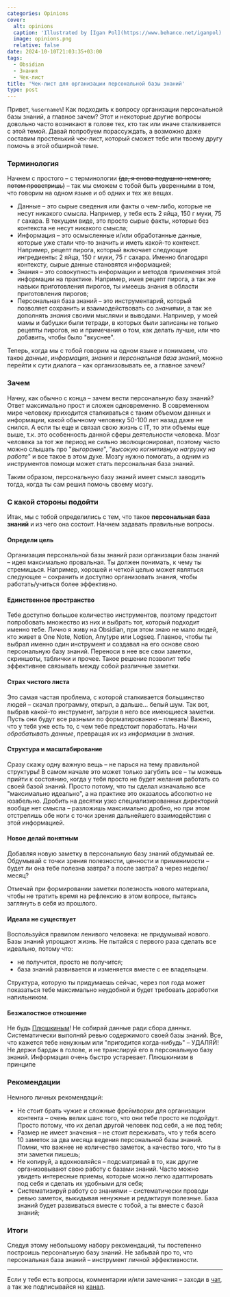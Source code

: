 ```yaml
---
categories: Opinions
cover:
  alt: opinions
  caption: 'Illustrated by [Igan Pol](https://www.behance.net/iganpol)'
  image: opinions.png
  relative: false
date: 2024-10-10T21:03:35+03:00
tags:
  - Obsidian
  - Знания
  - Чек-лист
title: 'Чек-лист для организации персональной базы знаний'
type: post
---
```


Привет, `%username%`! Как подходить к вопросу организации персональной базы знаний, а главное зачем? Этот и некоторые другие вопросы довольно часто возникают в голове тех, кто так или иначе сталкивается с этой темой. Давай попробуем порассуждать, а возможно даже составим простенький чек-лист, который сможет тебе или твоему другу помочь в этой обширной теме.

### Терминология

Начнем с простого – с терминологии ~~(да, я снова подушню немного, потом проветришь)~~ – так мы сможем с тобой быть уверенными в том, что говорим на одном языке и об одних и тех же вещах. 

- Данные – это сырые сведения или факты о чем-либо, которые не несут никакого смысла. Например, у тебя есть 2 яйца, 150 г муки, 75 г сахара. В текущем виде, это просто сырые факты, которые без контекста не несут никакого смысла;
- Информация – это осмысленные и/или обработанные данные, которые уже стали что-то значить и иметь какой-то контекст. Например, рецепт пирога, который включает следующие ингредиенты: 2 яйца, 150 г муки, 75 г сахара. Именно благодаря контексту, сырые данные становятся информацией;
- Знания – это совокупность информации и методов применения этой информации на практике. Например, имея рецепт пирога, а так же навыки приготовления пирогов, ты имеешь знания в области приготовления пирогов;
- Персональная база знаний – это инструментарий, который позволяет сохранить и взаимодействовать со *знаниями*, а так же дополнять *знания* своими мыслями и выводами. Например, у моей мамы и бабушки были тетради, в которых были записаны не только рецепты пирогов, но и примечания о том, как делать лучше, или что добавить, чтобы было "вкуснее".

Теперь, когда мы с тобой говорим на одном языке и понимаем, что такое *данные*, *информация*, *знания* и *персональная база знаний*, можно перейти к сути диалога – как организовывать ее, а главное зачем?

### Зачем

Начну, как обычно с конца – зачем вести персональную базу знаний? Ответ максимально прост и сложен одновременно. В современном мире человеку приходится сталкиваться с таким объемом данных и информации, какой обычному человеку 50-100 лет назад даже не снился. А если ты еще и связал свою жизнь с IT, то эти объемы еще выше, т.к. это особенность данной сферы деятельности человека. Мозг человека за тот же период не сильно эволюционировал, поэтому часто можно слышать про "*выгорание*", "*высокую когнитивную нагрузку на работе*" и все такое в этом духе. Мозгу нужно помогать, а одним из инструментов помощи может стать персональная база знаний.

Таким образом, персональную базу знаний имеет смысл заводить тогда, когда ты сам решил помочь своему мозгу.

### С какой стороны подойти

Итак, мы с тобой определились с тем, что такое **персональная база знаний** и из чего она состоит. Начнем задавать правильные вопросы.

#### Определи цель

Организация персональной базы знаний рази организации базы знаний – идея максимально провальная. Ты должен понимать, к чему ты стремишься. Например, хорошей и четкой целью может являться следующее – сохранить и доступно организовать знания, чтобы работать/учиться более эффективно.

#### Единственное пространство

Тебе доступно большое количество инструментов, поэтому предстоит попробовать множество из них и выбрать тот, который подходит именно тебе. Лично я живу на Obsidian, при этом знаю не мало людей, кто живет в One Note, Notion, Anytype или Logseq. Главное, чтобы ты выбрал именно один инструмент и создавал на его основе свою персональную базу знаний. Переноси в нее все свои заметки, скриншоты, таблички и прочее. Такое решение позволит тебе эффективнее связывать между собой различные заметки.

#### Страх чистого листа

Это самая частая проблема, с которой сталкивается большинство людей – скачал программу, открыл, а дальше... белый шум. Так вот, выбрав какой-то инструмент, загрузи в него все имеющиеся заметки. Пусть они будут все разными по форматированию – плевать! Важно, что у тебя уже есть то, с чем тебе предстоит поработать. Начни *обрабатывать данные*, превращая их из *информации* в *знания*.

#### Структура и масштабирование

Сразу скажу одну важную вещь – не парься на тему правильной структуры! В самом начале это может только загубить все – ты можешь прийти к состоянию, когда у тебя просто не будет желания работать со своей базой знаний. Просто потому, что ты сделал изначально все "максимально идеально", а на практике это оказалось абсолютно не юзабельно. Дробить на десятки узко специализированных директорий вообще нет смысла – разложишь максимально дробно, но при этом отстрелишь обе ноги с точки зрения дальнейшего взаимодействия с этой информацией.

#### Новое делай понятным

Добавляя новую заметку в персональную базу знаний обдумывай ее. Обдумывай с точки зрения полезности, ценности и применимости – будет ли она тебе полезна завтра? а после завтра? а через неделю/месяц?

Отмечай при формировании заметки полезность нового материала, чтобы не тратить время на рефлексию в этом вопросе, пытаясь заглянуть в себя из прошлого.

#### Идеала не существует

Воспользуйся правилом ленивого человека: не придумывай нового. Базы знаний упрощают жизнь. Не пытайся с первого раза сделать все идеально, потому что:
- не получится, просто не получится;
- база знаний развивается и изменяется вместе с ее владельцем.

Структура, которую ты придумаешь сейчас, через пол года может показаться тебе максимально неудобной и будет требовать доработки напильником.

#### Безжалостное отношение

Не будь [Плюшкиным](https://ru.wikipedia.org/wiki/Плюшкин)! Не собирай данные ради сбора данных. Систематически выполняй ревью содержимого своей базы знаний. Все, что кажется тебе ненужным или "пригодится когда-нибудь" – УДАЛЯЙ! Не держи бардак в голове, и не транслируй его в персональную базу знаний. Информация очень быстро устаревает. Плюшкинизм в принципе 

### Рекомендации

Немного личных рекомендаций:

- Не стоит брать чужие и сложные фреймворки для организации контента – очень велик шанс того, что они тебе просто не подойдут. Просто потому, что их делал другой человек под себя, а не под тебя;
- Размер не имеет значения – не стоит переживать, что у тебя всего 10 заметок за два месяца ведения персональной базы знаний. Помни, что важнее не количество заметок, а качество того, что ты в эти заметки пишешь;
- Не копируй, а вдохновляйся – подсматривай в то, как другие организовывают свою работу с базами знаний. Часто можно увидеть интересные приемы, которые можно легко адаптировать под себя и сделать их удобными для себя;
- Систематизируй работу со знаниями – систематически проводи ревью заметок, выкидывая ненужные и редактируя полезные. База знаний будет развиваться вместе с тобой, а ты вместе с базой знаний;

### Итоги

Следуя этому небольшому набору рекомендаций, ты постепенно построишь персональную базу знаний. Не забывай про то, что персональная база знаний – инструмент личной эффективности.

---
Если у тебя есть вопросы, комментарии и/или замечания – заходи в [чат](https://ttttt.me/jtprogru_chat), а так же подписывайся на [канал](https://ttttt.me/jtprogru_channel).
